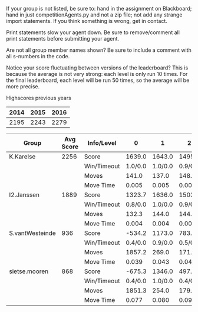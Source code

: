 If your group is not listed, be sure to: hand in the assignment on Blackboard; hand in just competitionAgents.py and not a zip file; not add any strange import statements. If you think something is wrong, get in contact.

Print statements slow your agent down. Be sure to remove/comment all print statements before submitting your agent.

Are not all group member names shown? Be sure to include a comment with all s-numbers in the code.

Notice your score fluctuating between versions of the leaderboard? This is because the average is not very strong: each level is only run 10 times. For the final leaderboard, each level will be run 50 times, so the average will be more precise.

Highscores previous years

| 2014 | 2015 | 2016 |
|---|---|---|
| 2195 | 2243 | 2279 |



Group | Avg Score | Info/Level | 0 | 1 | 2 | 3 | 4 | 5 | 6 | 7 | 8 | 9 | 10 | 11 
| --- | --- | --- | --- | --- | --- | --- | --- | --- | --- | --- | --- | --- | --- | --- 
K.Karelse | 2256 | Score | 1639.0 | 1643.0 | 1495.8 | 1639.5 | 1484.2 | 3580.3 | 3743.6 | 1925.9 | 3625.5 | 3811.8 | 1536.1 | 941.9
| | | Win/Timeout | 1.0/0.0 | 1.0/0.0 | 0.9/0.0 | 0.9/0.0 | 0.8/0.0 | 1.0/0.0 | 0.8/0.0 | 0.0/0.0 | 0.9/0.0 | 0.8/0.0 | 0.0/0.0 | 0.0/0.0
| | | Moves | 141.0 | 137.0 | 148.2 | 96.5 | 97.8 | 309.7 | 301.4 | 157.1 | 460.5 | 475.2 | 219.9 | 118.1
| | | Move Time | 0.005 | 0.005 | 0.005 | 0.003 | 0.003 | 0.004 | 0.004 | 0.004 | 0.009 | 0.009 | 0.009 | 0.009
I2.Janssen | 1889 | Score | 1323.7 | 1636.0 | 1503.7 | 1466.3 | 1269.7 | 2774.0 | 2584.7 | 1610.5 | 2870.4 | 2537.5 | 1873.4 | 1215.1
| | | Win/Timeout | 0.8/0.0 | 1.0/0.0 | 0.9/0.0 | 0.8/0.0 | 0.7/0.0 | 0.7/0.0 | 0.3/0.0 | 0.0/0.0 | 0.4/0.0 | 0.3/0.0 | 0.0/0.0 | 0.0/0.0
| | | Moves | 132.3 | 144.0 | 144.3 | 92.7 | 74.3 | 307.0 | 283.3 | 132.5 | 888.6 | 504.5 | 261.6 | 166.9
| | | Move Time | 0.004 | 0.004 | 0.004 | 0.002 | 0.002 | 0.004 | 0.003 | 0.003 | 0.006 | 0.006 | 0.007 | 0.007
S.vantWesteinde | 936 | Score | -534.2 | 1173.0 | 783.6 | 1620.8 | 1157.7 | 269.3 | 1251.8 | 1284.2 | 1758.7 | 1097.2 | 790.6 | 574.7
| | | Win/Timeout | 0.4/0.0 | 0.9/0.0 | 0.5/0.0 | 1.0/0.0 | 0.8/0.0 | 0.3/0.0 | 0.3/0.0 | 0.0/0.0 | 0.5/0.0 | 0.2/0.0 | 0.0/0.0 | 0.0/0.0
| | | Moves | 1857.2 | 269.0 | 171.4 | 109.2 | 95.3 | 1199.7 | 526.2 | 198.8 | 1405.3 | 555.8 | 169.4 | 107.3
| | | Move Time | 0.039 | 0.043 | 0.041 | 0.005 | 0.005 | 0.010 | 0.013 | 0.030 | 0.012 | 0.013 | 0.015 | 0.017
sietse.mooren | 868 | Score | -675.3 | 1346.0 | 497.5 | 1037.2 | 902.3 | 311.2 | 1687.1 | 594.5 | 2100.7 | 1163.1 | 1277.8 | 172.8
| | | Win/Timeout | 0.4/0.0 | 1.0/0.0 | 0.4/0.0 | 0.9/0.0 | 0.8/0.0 | 0.3/0.0 | 0.4/0.0 | 0.0/0.0 | 0.5/0.0 | 0.2/0.0 | 0.0/0.0 | 0.0/0.0
| | | Moves | 1851.3 | 254.0 | 179.5 | 123.8 | 102.7 | 1389.8 | 278.9 | 112.5 | 579.3 | 851.9 | 224.2 | 63.2
| | | Move Time | 0.077 | 0.080 | 0.092 | 0.012 | 0.012 | 0.023 | 0.033 | 0.068 | 0.035 | 0.035 | 0.037 | 0.051
